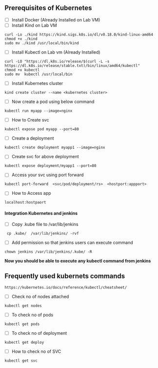 ## Prerequisites of Kubernetes
- [ ] Install Docker (Already Installed on Lab VM)
- [ ] Install Kind on Lab VM

```
curl -Lo ./kind https://kind.sigs.k8s.io/dl/v0.18.0/kind-linux-amd64
chmod +x ./kind
sudo mv ./kind /usr/local/bin/kind
```

- [ ] Install Kubectl on Lab vm (Already Installed)

```
curl -LO "https://dl.k8s.io/release/$(curl -L -s https://dl.k8s.io/release/stable.txt)/bin/linux/amd64/kubectl"
chmod +x kubectl
sudo mv  kubectl /usr/local/bin
```
- [ ] Install Kubernetes cluster

```
kind create cluster --name <kubernetes cluster>
```

- [ ] Now create a pod using below command

```
kubectl run myapp --image=nginx
```
- [ ] How to Create svc

```
kubectl expose pod myapp --port=80
```
- [ ] Create a deployment

```
kubectl create deployment myapp1 --image=nginx
```
- [ ] Create svc for above deployment 

```
kubectl expose deployment/myapp1 --port=80
```

- [ ]  Access your svc using port forward 

```
kubectl port-forward  <svc/pod/deployment/rs>  <hostport:appport>
```

- [ ] How to Access app
```
localhost:hostpaort
```

#### Integration Kubernetes and jenkins 


- [ ] Copy .kube file to /var/lib/jenkins

```
 cp .kube/  /var/lib/jenkins/ -rvf 
 ```
 - [ ] Add permission so that jenkins users can execute command

```
chown jenkins /var/lib/jenkins/.kube/ -R
```

**Now you should be able to execute any kubectl command from jenkins**




## Frequently used kubernets commands
 ```
 https://kubernetes.io/docs/reference/kubectl/cheatsheet/
 ```
 - [ ] Check no of nodes attached

```
kubectl get nodes
```
- [ ] To check no of pods

```
kubectl get pods
```
- [ ] To check no of deployment

```
kubectl get deploy
```
- [ ] How to check no of SVC

```
kubectl get svc
```
